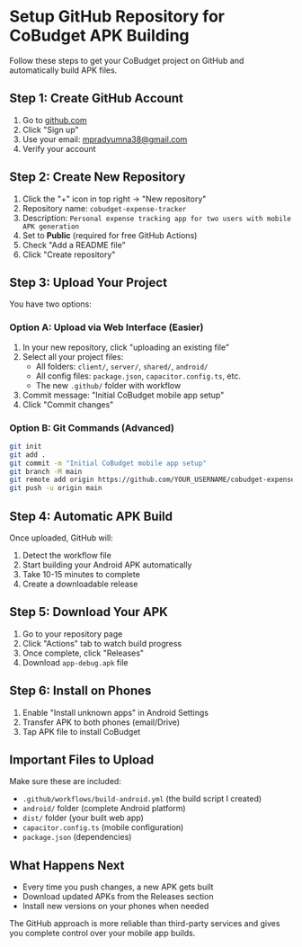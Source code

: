 # Setup GitHub Repository for CoBudget APK Building

Follow these steps to get your CoBudget project on GitHub and automatically build APK files.

## Step 1: Create GitHub Account
1. Go to [github.com](https://github.com)
2. Click "Sign up" 
3. Use your email: mpradyumna38@gmail.com
4. Verify your account

## Step 2: Create New Repository
1. Click the "+" icon in top right → "New repository"
2. Repository name: `cobudget-expense-tracker`
3. Description: `Personal expense tracking app for two users with mobile APK generation`
4. Set to **Public** (required for free GitHub Actions)
5. Check "Add a README file"
6. Click "Create repository"

## Step 3: Upload Your Project
You have two options:

### Option A: Upload via Web Interface (Easier)
1. In your new repository, click "uploading an existing file"
2. Select all your project files:
   - All folders: `client/`, `server/`, `shared/`, `android/`
   - All config files: `package.json`, `capacitor.config.ts`, etc.
   - The new `.github/` folder with workflow
3. Commit message: "Initial CoBudget mobile app setup"
4. Click "Commit changes"

### Option B: Git Commands (Advanced)
```bash
git init
git add .
git commit -m "Initial CoBudget mobile app setup"
git branch -M main
git remote add origin https://github.com/YOUR_USERNAME/cobudget-expense-tracker.git
git push -u origin main
```

## Step 4: Automatic APK Build
Once uploaded, GitHub will:
1. Detect the workflow file
2. Start building your Android APK automatically
3. Take 10-15 minutes to complete
4. Create a downloadable release

## Step 5: Download Your APK
1. Go to your repository page
2. Click "Actions" tab to watch build progress
3. Once complete, click "Releases" 
4. Download `app-debug.apk` file

## Step 6: Install on Phones
1. Enable "Install unknown apps" in Android Settings
2. Transfer APK to both phones (email/Drive)
3. Tap APK file to install CoBudget

## Important Files to Upload
Make sure these are included:
- `.github/workflows/build-android.yml` (the build script I created)
- `android/` folder (complete Android platform)
- `dist/` folder (your built web app)
- `capacitor.config.ts` (mobile configuration)
- `package.json` (dependencies)

## What Happens Next
- Every time you push changes, a new APK gets built
- Download updated APKs from the Releases section
- Install new versions on your phones when needed

The GitHub approach is more reliable than third-party services and gives you complete control over your mobile app builds.